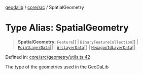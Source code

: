 [geodalib](../../../modules.md) / [core/src](../index.md) / SpatialGeometry

# Type Alias: SpatialGeometry

> **SpatialGeometry**: `Feature`[] \| `BinaryFeatureCollection`[] \| [`PointLayerData`](PointLayerData.md)[] \| [`ArcLayerData`](ArcLayerData.md)[] \| [`HexagonIdLayerData`](HexagonIdLayerData.md)[]

Defined in: [core/src/geometry/utils.ts:42](https://github.com/GeoDaCenter/geoda-lib/blob/3f9453a08cf3d7f96b1a0d65d18359804129d8d2/js/packages/core/src/geometry/utils.ts#L42)

The type of the geometries used in the GeoDaLib
